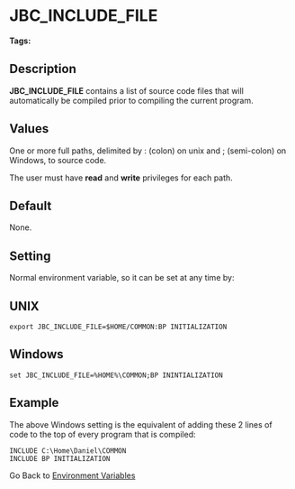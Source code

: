 # JBC_INCLUDE_FILE

<PageHeader />

**Tags:**
<badge text='environment variables' vertical='middle' />

## Description

**JBC_INCLUDE_FILE** contains a list of source code files that will automatically be compiled prior to compiling the current program.

## Values

One or more full paths, delimited by : (colon) on unix and ; (semi-colon) on Windows, to source code.

The user must have **read** and **write** privileges for each path.

## Default

None.

## Setting

Normal environment variable, so it can be set at any time by:

## UNIX

```
export JBC_INCLUDE_FILE=$HOME/COMMON:BP INITIALIZATION
```

## Windows

```
set JBC_INCLUDE_FILE=%HOME%\COMMON;BP ININTIALIZATION
```

## Example

The above Windows setting is the equivalent of adding these 2 lines of code to the top of every program that is compiled:

```
INCLUDE C:\Home\Daniel\COMMON
INCLUDE BP INITIALIZATION
```

Go Back to [Environment Variables](./../README.md)

<PageFooter />

